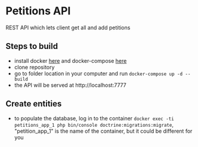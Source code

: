# Petitions API

REST API which lets client get all and add petitions

## Steps to build
- install docker [here](https://docs.docker.com/get-docker/) and docker-compose [here](https://docs.docker.com/compose/install/)
- clone repository
- go to folder location in your computer and run `docker-compose up -d --build`
- the API will be served at http://localhost:7777

## Create entities
- to populate the database, log in to the container `docker exec -ti petitions_app_1 php bin/console doctrine:migrations:migrate`, "petition_app_1" is 
  the name of the container, but it could be different for you